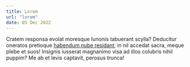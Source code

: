 ```yaml
---
title: Lorem
url: "lorem"
date: 05 Dec 2022
---
```

Cratem responsa evolat moresque Iunonis tabuerant scylla? Deducitur oneratos pretioque [habendum nube residant](ipsum); in nil accedat sacra, meque plebe et suos! Insignis iusserat magnanimo visa ad illos colubris nihil puppim? Me ab et levis captavit, perosus trunca!

